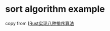 # sort algorithm example

copy from [[Rust实现八种排序算法](https://juejin.cn/post/6844904053353218062#heading-2)
